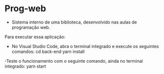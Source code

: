 # Prog-web
- Sistema interno de uma biblioteca, desenvolvido nas aulas de programação web.

Para executar essa aplicação:

- No Visual Studio Code, abra o terminal integrado e execute os seguintes comandos:
cd back-end
yarn install

-Teste o funcionamento com o seguinte comando, ainda no terminal integrado:
yarn start 


